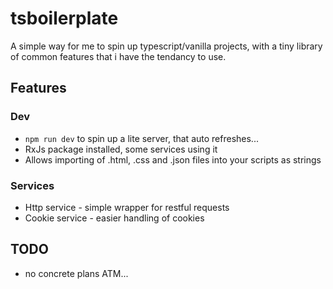# tsboilerplate

A simple way for me to spin up typescript/vanilla projects, with a tiny library
of common features that i have the tendancy to use.

## Features

### Dev
- `npm run dev` to spin up a lite server, that auto refreshes...
- RxJs package installed, some services using it
- Allows importing of .html, .css and .json files into your scripts as strings


### Services
- Http service - simple wrapper for restful requests
- Cookie service - easier handling of cookies

## TODO
- no concrete plans ATM...